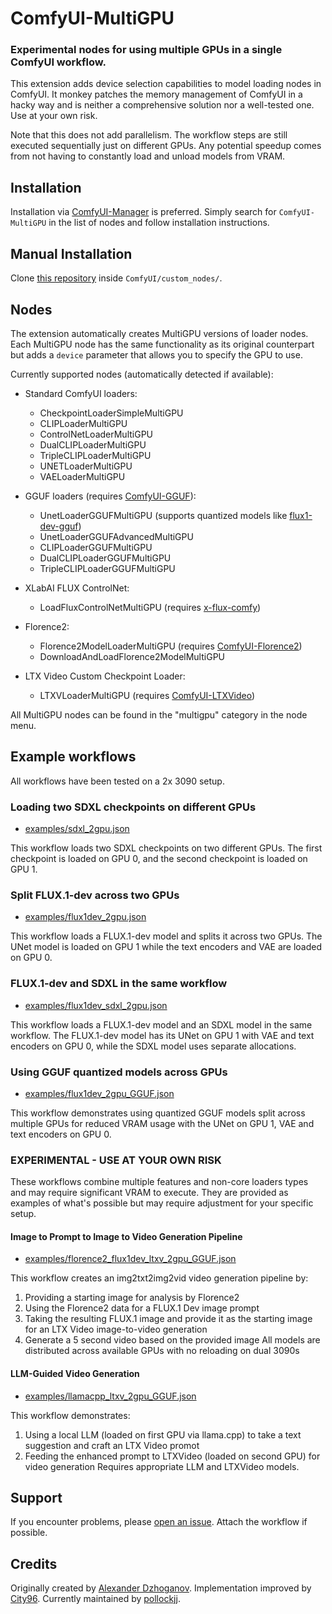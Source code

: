 # ComfyUI-MultiGPU

### Experimental nodes for using multiple GPUs in a single ComfyUI workflow.

This extension adds device selection capabilities to model loading nodes in ComfyUI. It monkey patches the memory management of ComfyUI in a hacky way and is neither a comprehensive solution nor a well-tested one. Use at your own risk.

Note that this does not add parallelism. The workflow steps are still executed sequentially just on different GPUs. Any potential speedup comes from not having to constantly load and unload models from VRAM.

## Installation

Installation via [ComfyUI-Manager](https://github.com/ltdrdata/ComfyUI-Manager) is preferred. Simply search for `ComfyUI-MultiGPU` in the list of nodes and follow installation instructions.

## Manual Installation

Clone [this repository](https://github.com/pollockjj/ComfyUI-MultiGPU) inside `ComfyUI/custom_nodes/`.

## Nodes

The extension automatically creates MultiGPU versions of loader nodes. Each MultiGPU node has the same functionality as its original counterpart but adds a `device` parameter that allows you to specify the GPU to use.

Currently supported nodes (automatically detected if available):
- Standard ComfyUI loaders:
  - CheckpointLoaderSimpleMultiGPU
  - CLIPLoaderMultiGPU
  - ControlNetLoaderMultiGPU
  - DualCLIPLoaderMultiGPU
  - TripleCLIPLoaderMultiGPU
  - UNETLoaderMultiGPU
  - VAELoaderMultiGPU

- GGUF loaders (requires [ComfyUI-GGUF](https://github.com/city96/ComfyUI-GGUF)):
  - UnetLoaderGGUFMultiGPU (supports quantized models like [flux1-dev-gguf](https://huggingface.co/city96/FLUX.1-dev-gguf))
  - UnetLoaderGGUFAdvancedMultiGPU
  - CLIPLoaderGGUFMultiGPU
  - DualCLIPLoaderGGUFMultiGPU
  - TripleCLIPLoaderGGUFMultiGPU

- XLabAI FLUX ControlNet:
  - LoadFluxControlNetMultiGPU (requires [x-flux-comfy](https://github.com/XLabAI/x-flux-comfyui))

- Florence2:
  - Florence2ModelLoaderMultiGPU (requires [ComfyUI-Florence2](https://github.com/kijai/ComfyUI-Florence2))
  - DownloadAndLoadFlorence2ModelMultiGPU

- LTX Video Custom Checkpoint Loader:
  - LTXVLoaderMultiGPU (requires [ComfyUI-LTXVideo](https://github.com/Lightricks/ComfyUI-LTXVideo))

All MultiGPU nodes can be found in the "multigpu" category in the node menu.

## Example workflows

All workflows have been tested on a 2x 3090 setup.

### Loading two SDXL checkpoints on different GPUs

- [examples/sdxl_2gpu.json](https://github.com/pollockjj/ComfyUI-MultiGPU/blob/main/examples/sdxl_2gpu.json)

This workflow loads two SDXL checkpoints on two different GPUs. The first checkpoint is loaded on GPU 0, and the second checkpoint is loaded on GPU 1.

### Split FLUX.1-dev across two GPUs

- [examples/flux1dev_2gpu.json](https://github.com/pollockjj/ComfyUI-MultiGPU/blob/main/examples/flux1dev_2gpu.json)

This workflow loads a FLUX.1-dev model and splits it across two GPUs. The UNet model is loaded on GPU 1 while the text encoders and VAE are loaded on GPU 0.

### FLUX.1-dev and SDXL in the same workflow

- [examples/flux1dev_sdxl_2gpu.json](https://github.com/pollockjj/ComfyUI-MultiGPU/blob/main/examples/flux1dev_sdxl_2gpu.json)

This workflow loads a FLUX.1-dev model and an SDXL model in the same workflow. The FLUX.1-dev model has its UNet on GPU 1 with VAE and text encoders on GPU 0, while the SDXL model uses separate allocations.

### Using GGUF quantized models across GPUs

- [examples/flux1dev_2gpu_GGUF.json](https://github.com/pollockjj/ComfyUI-MultiGPU/blob/main/examples/flux1dev_2gpu_GGUF.json)

This workflow demonstrates using quantized GGUF models split across multiple GPUs for reduced VRAM usage with the UNet on GPU 1, VAE and text encoders on GPU 0.

### EXPERIMENTAL - USE AT YOUR OWN RISK

These workflows combine multiple features and non-core loaders types and may require significant VRAM to execute. They are provided as examples of what's possible but may require adjustment for your specific setup.

#### Image to Prompt to Image to Video Generation Pipeline

- [examples/florence2_flux1dev_ltxv_2gpu_GGUF.json](https://github.com/pollockjj/ComfyUI-MultiGPU/blob/main/examples/florence2_flux1dev_ltxv_2gpu_GGUF.json)

This workflow creates an img2txt2img2vid video generation pipeline by:
1. Providing a starting image for analysis by Florence2
2. Using the Florence2 data for a FLUX.1 Dev image prompt
3. Taking the resulting FLUX.1 image and provide it as the starting image for an LTX Video image-to-video generation
4. Generate a 5 second video based on the provided image
All models are distributed across available GPUs with no reloading on dual 3090s

#### LLM-Guided Video Generation

- [examples/llamacpp_ltxv_2gpu_GGUF.json](https://github.com/pollockjj/ComfyUI-MultiGPU/blob/main/examples/llamacpp_ltxv_2gpu_GGUF.json)

This workflow demonstrates:
1. Using a local LLM (loaded on first GPU via llama.cpp) to take a text suggestion and craft an LTX Video promot
2. Feeding the enhanced prompt to LTXVideo (loaded on second GPU) for video generation
Requires appropriate LLM and LTXVideo models.

## Support

If you encounter problems, please [open an issue](https://github.com/pollockjj/ComfyUI-MultiGPU/issues/new). Attach the workflow if possible.

## Credits

Originally created by [Alexander Dzhoganov](https://github.com/AlexanderDzhoganov). 
Implementation improved by [City96](https://v100s.net/). 
Currently maintained by [pollockjj](https://github.com/pollockjj).